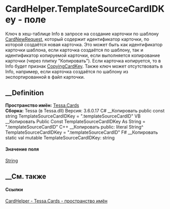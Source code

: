 # CardHelper.TemplateSourceCardIDKey - поле
Ключ в хеш-таблице Info в запросе на создание карточки по шаблону
[CardNewRequest](T_Tessa_Cards_CardNewRequest.htm), который содержит
идентификатор карточки, по которой создаётся новая карточка. Это может быть
как идентификатор карточки шаблона, если карточка создаётся по шаблону, так и
идентификатор копируемой карточки, если выполняется копирование карточки
(через плитку "Копировать"). Если карточка копируется, то в Info будет признак
[CopyingCardKey](F_Tessa_Cards_CardHelper_CopyingCardKey.htm). Также ключ
может отсутствовать в Info, например, если карточка создаётся по шаблону из
экспортированной в файл карточки.
## __Definition
 **Пространство имён:** [Tessa.Cards](N_Tessa_Cards.htm)  
 **Сборка:** Tessa (в Tessa.dll) Версия: 3.6.0.17
C# __Копировать
     public const string TemplateSourceCardIDKey = ".templateSourceCardID"
VB __Копировать
     Public Const TemplateSourceCardIDKey As String = ".templateSourceCardID"
C++ __Копировать
     public:
    literal String^ TemplateSourceCardIDKey = ".templateSourceCardID"
F# __Копировать
     static val mutable TemplateSourceCardIDKey: string
#### Значение поля
[String](https://learn.microsoft.com/dotnet/api/system.string)
##  __См. также
#### Ссылки
[CardHelper - ](T_Tessa_Cards_CardHelper.htm)
[Tessa.Cards - пространство имён](N_Tessa_Cards.htm)
